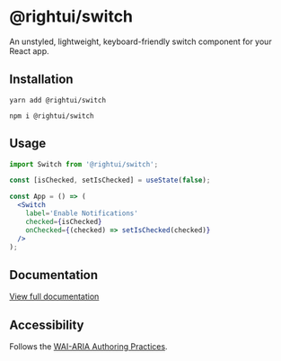# @rightui/switch

An unstyled, lightweight, keyboard-friendly switch component for your React app.

## Installation

`yarn add @rightui/switch`

`npm i @rightui/switch`

## Usage

```jsx 
import Switch from '@rightui/switch';

const [isChecked, setIsChecked] = useState(false);

const App = () => (
  <Switch
    label='Enable Notifications'
    checked={isChecked}
    onChecked={(checked) => setIsChecked(checked)}
  />
);
```

## Documentation

[View full documentation](https://rightui-core-storybook.vercel.app/?path=/docs/switch--with-label)

## Accessibility
Follows the [WAI-ARIA Authoring Practices](https://www.w3.org/WAI/ARIA/apg/patterns/switch/).
